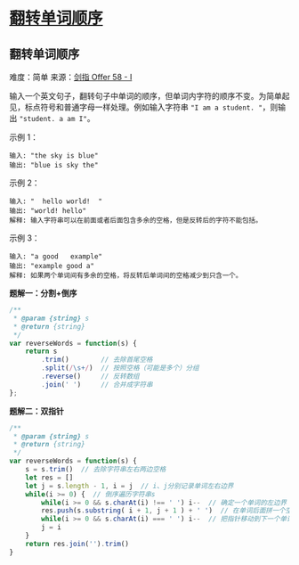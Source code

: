 # [翻转单词顺序](https://github.com/Bulandent/js-leetcode-2021/issues/1)

## 翻转单词顺序

难度：简单
来源：[剑指 Offer 58 - I](https://leetcode-cn.com/problems/fan-zhuan-dan-ci-shun-xu-lcof)

输入一个英文句子，翻转句子中单词的顺序，但单词内字符的顺序不变。为简单起见，标点符号和普通字母一样处理。例如输入字符串 `"I am a student. "`，则输出 `"student. a am I"`。

示例 1：

```
输入: "the sky is blue"
输出: "blue is sky the"
```

示例 2：

```
输入: "  hello world!  "
输出: "world! hello"
解释: 输入字符串可以在前面或者后面包含多余的空格，但是反转后的字符不能包括。
```

示例 3：

```
输入: "a good   example"
输出: "example good a"
解释: 如果两个单词间有多余的空格，将反转后单词间的空格减少到只含一个。
```

**题解一：分割+倒序**

``` js
/**
 * @param {string} s
 * @return {string}
 */
var reverseWords = function(s) {
    return s
        .trim()        // 去除首尾空格
        .split(/\s+/)  // 按照空格（可能是多个）分组
        .reverse()     // 反转数组
        .join(' ')     // 合并成字符串
};
```

**题解二：双指针**

``` js
/**
 * @param {string} s
 * @return {string}
 */
var reverseWords = function(s) {
    s = s.trim()  // 去除字符串左右两边空格
    let res = []
    let j = s.length - 1, i = j  // i、j分别记录单词左右边界
    while(i >= 0) {  // 倒序遍历字符串s
        while(i >= 0 && s.charAt(i) !== ' ') i--  // 确定一个单词的左边界
        res.push(s.substring( i + 1, j + 1 ) + ' ')  // 在单词后面拼一个空格，并加入到返回结果的数组中
        while(i >= 0 && s.charAt(i) === ' ') i--  // 把指针移动到下一个单词的右边界
        j = i
    }
    return res.join('').trim()
}
```